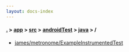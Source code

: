 ```yaml
---
layout: docs-index
---
```

#### [.](./../../../../index) > [app](./../../../index) > [src](./../../index) > [androidTest](./../index) > [java](./index) > **/**

- [james/metronome/ExampleInstrumentedTest](james/metronome/ExampleInstrumentedTest)
